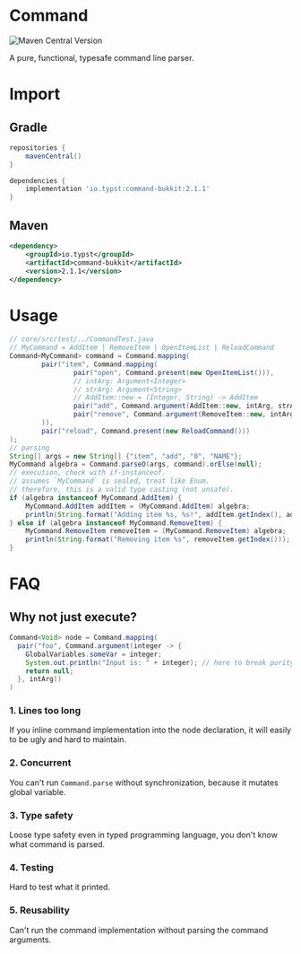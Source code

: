 # Command

![Maven Central Version](https://img.shields.io/maven-central/v/io.typst/command-bukkit)

A pure, functional, typesafe command line parser.

# Import

## Gradle

```groovy
repositories {
    mavenCentral()
}

dependencies {
    implementation 'io.typst:command-bukkit:2.1.1'
}
```

## Maven

```xml
<dependency>
    <groupId>io.typst</groupId>
    <artifactId>command-bukkit</artifactId>
    <version>2.1.1</version>
</dependency>
```

# Usage

```java
// core/src/test/../CommandTest.java
// MyCommand = AddItem | RemoveItem | OpenItemList | ReloadCommand
Command<MyCommand> command = Command.mapping(
        pair("item", Command.mapping(
                pair("open", Command.present(new OpenItemList())),
                // intArg: Argument<Integer>
                // strArg: Argument<String>
                // AddItem::new = (Integer, String) -> AddItem
                pair("add", Command.argument(AddItem::new, intArg, strArg)),
                pair("remove", Command.argument(RemoveItem::new, intArg))
        )),
        pair("reload", Command.present(new ReloadCommand()))
);
// parsing
String[] args = new String[] {"item", "add", "0", "NAME"};
MyCommand algebra = Command.parseO(args, command).orElse(null);
// execution, check with if-instanceof.
// assumes `MyCommand` is sealed, treat like Enum.
// therefore, this is a valid type casting (not unsafe).
if (algebra instanceof MyCommand.AddItem) {
    MyCommand.AddItem addItem = (MyCommand.AddItem) algebra;
    println(String.format("Adding item %s, %s!", addItem.getIndex(), addItem.getName()));
} else if (algebra instanceof MyCommand.RemoveItem) {
    MyCommand.RemoveItem removeItem = (MyCommand.RemoveItem) algebra;
    println(String.format("Removing item %s", removeItem.getIndex()));
}
```

# FAQ

## Why not just execute?

```java
Command<Void> node = Command.mapping(
  pair("foo", Command.argument(integer -> {
    GlobalVariables.someVar = integer;
    System.out.println("Input is: " + integer); // here to break purity
    return null;
  }, intArg))
)
```

### 1. Lines too long

If you inline command implementation into the node declaration, it will easily to be ugly and hard to maintain.

### 2. Concurrent

You can't run `Command.parse` without synchronization, because it mutates global variable.

### 3. Type safety

Loose type safety even in typed programming language, you don't know what command is parsed.

### 4. Testing

Hard to test what it printed.

### 5. Reusability

Can't run the command implementation without parsing the command arguments.
